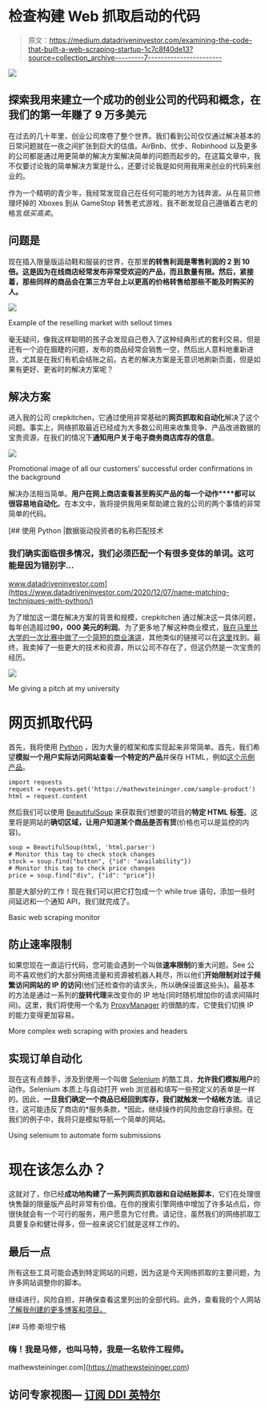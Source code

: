 # 检查构建 Web 抓取启动的代码

> 原文：<https://medium.datadriveninvestor.com/examining-the-code-that-built-a-web-scraping-startup-1c7c8f40de13?source=collection_archive---------7----------------------->

![](img/ba0ea3112f1ff29410c88d44c1144b9a.png)

## 探索我用来建立一个成功的创业公司的代码和概念，在我们的第一年赚了 9 万多美元

在过去的几十年里，创业公司席卷了整个世界。我们看到公司仅仅通过解决基本的日常问题就在一夜之间扩张到巨大的估值。AirBnb、优步、Robinhood 以及更多的公司都是通过用更简单的解决方案解决简单的问题而起步的。在这篇文章中，我不仅要讨论我的简单解决方案是什么，还要讨论我是如何用我用来创业的代码来创业的。

作为一个精明的青少年，我经常发现自己在任何可能的地方为钱奔波。从在易贝修理坏掉的 Xboxes 到从 GameStop 转售老式游戏，我不断发现自己遵循着古老的格言*低买高卖*。

## 问题是

现在插入限量版运动鞋和服装的世界，在那里**的转售利润是零售利润的 2 到 10 倍。这是因为在线商店经常发布非常受欢迎的产品，而且数量有限。然后，紧接着，那些同样的商品会在第三方平台上以更高的价格转售给那些不能及时购买的人。**

![](img/b5a93a19038c9f7ea0a94237b7ec54cd.png)

Example of the reselling market with sellout times

毫无疑问，像我这样聪明的孩子会发现自己卷入了这种经典形式的套利交易。但是还有一个迫在眉睫的问题，发布的商品经常会销售一空，然后出人意料地重新进货，尤其是在我们有机会结账之前。古老的解决方案是无意识地刷新页面，但是如果有更好、更省时的解决方案呢？

## 解决方案

进入我的公司 crepkitchen，它通过使用非常基础的**网页抓取和自动化**解决了这个问题。事实上，网络抓取最近已经成为大多数公司用来收集竞争、产品改进数据的宝贵资源，在我们的情况下**通知用户关于电子商务商店库存的信息**。

![](img/bbeabc0f4a76a70542be297369c01155.png)

Promotional image of all our customers’ successful order confirmations in the background

解决办法相当简单。**用户在网上商店查看甚至购买产品的每一个动作****都可以很容易地自动化**。在本文中，我将提供我用来帮助建立我的公司的两个事情的非常简单的代码。

[](https://www.datadriveninvestor.com/2020/12/07/name-matching-techniques-with-python/) [## 使用 Python |数据驱动投资者的名称匹配技术

### 我们确实面临很多情况，我们必须匹配一个有很多变体的单词。这可能是因为错别字…

www.datadriveninvestor.com](https://www.datadriveninvestor.com/2020/12/07/name-matching-techniques-with-python/) 

为了增加这一潜在解决方案的背景和规模，crepkitchen 通过解决这一具体问题，每年创造超过**90，000 美元的利润**。为了更多地了解这种商业模式，[我在马里兰大学的一次比赛中做了一个简短的商业演讲](https://www.youtube.com/watch?v=z3y2wTnsv94&feature=youtu.be&t=924)，其他类似的链接可以在[这里](https://mathewsteininger.com/#crepkitchen)找到。最终，我卖掉了一些更大的技术和资源，所以公司不存在了，但这仍然是一次宝贵的经历。

![](img/f6ba777044418fd4a22fd25cd71e8164.png)

Me giving a pitch at my university

# 网页抓取代码

首先，我将使用 [Python](https://requests.readthedocs.io/en/master/) ，因为大量的框架和库实现起来非常简单。首先，我们希望**模拟一个用户实际访问网站查看一个特定的产品**并保存 HTML，例如[这个示例产品](https://mathewsteininger.com/sample-product)。

```
import requests
request = requests.get('https://mathewsteininger.com/sample-product')
html = request.content
```

然后我们可以使用 [BeautifulSoup](https://www.crummy.com/software/BeautifulSoup/bs4/doc/) 来获取我们想要的项目的**特定 HTML 标签**。这里将是网站的**确切区域，让用户知道某个商品是否有货**(价格也可以是监控的内容)。

```
soup = BeautifulSoup(html, 'html.parser')
# Monitor this tag to check stock changes
stock = soup.find("button", {"id": "availability"})
# Monitor this tag to check price changes
price = soup.find("div", {"id": "price"})
```

那是大部分的工作！现在我们可以把它打包成一个 while true 语句，添加一些时间延迟和一个通知 API，我们就完成了。

Basic web scraping monitor

## 防止速率限制

如果您现在一直运行代码，您可能会遇到一个叫做**速率限制**的重大问题。See 公司不喜欢他们的大部分网络流量和资源被机器人耗尽，所以他们**开始限制对过于频繁访问网站的 IP 的访问**(他们还检查你的请求头，所以确保设置这些头)。最基本的方法是通过一系列的**旋转代理**来改变你的 IP 地址(同时随机增加你的请求间隔时间)。这里，我们将使用一个名为 [ProxyManager](https://pypi.org/project/proxy-manager/) 的很酷的库，它使我们切换 IP 的能力变得更加容易。

More complex web scraping with proxies and headers

## 实现订单自动化

现在这有点棘手，涉及到使用一个叫做 [Selenium](https://www.selenium.dev) 的酷工具，**允许我们模拟用户**的动作。Selenium 本质上与自动打开 web 浏览器和填写一些预定义的表单是一样的。因此，**一旦我们确定一个商品已经回到库存，我们就触发一个结帐方法**。请记住，这可能违反了商店的*服务条款，*因此，继续操作的风险由您自行承担。在我们的例子中，我将只是模拟导航一个简单的网站。

Using selenium to automate form submissions

# 现在该怎么办？

这就对了，你已经**成功地构建了一系列网页抓取器和自动结账脚本**，它们在处理很快售罄的限量版产品时非常有价值。在你的搜索引擎网络中增加了许多站点后，你很快就会有一个可行的服务，用户愿意为它付费。请记住，虽然我们的网络抓取工具要复杂和健壮得多，但一般来说它们就是这样工作的。

## 最后一点

所有这些工具可能会遇到特定网站的问题，因为这是今天网络抓取的主要问题，为许多网站调整你的脚本。

继续进行，风险自担，并确保查看这里列出的全部代码。此外，查看我的个人网站[了解我创建的更多博客和项目。](https://mathewsteininger.com)

[](https://mathewsteininger.com) [## 马修·斯坦宁格

### 嗨！我是马修，也叫马特，我是一名软件工程师。

mathewsteininger.com](https://mathewsteininger.com) 

## 访问专家视图— [订阅 DDI 英特尔](https://datadriveninvestor.com/ddi-intel)